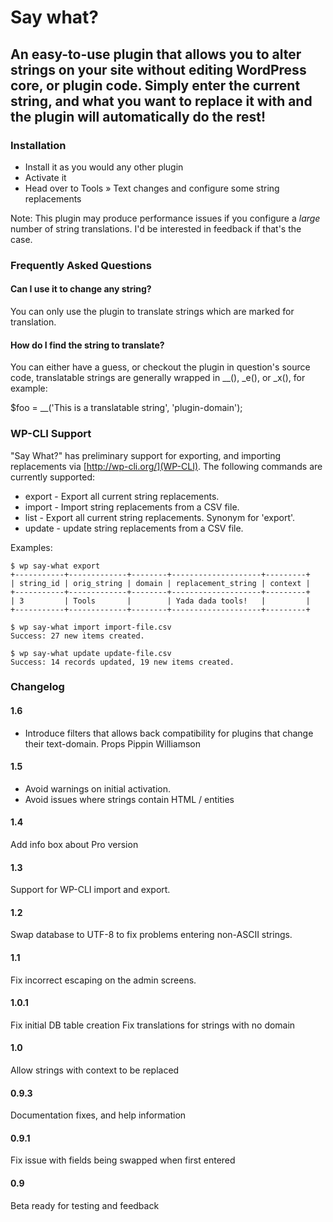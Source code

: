 # Say what?
## An easy-to-use plugin that allows you to alter strings on your site without editing WordPress core, or plugin code. Simply enter the current string, and what you want to replace it with and the plugin will automatically do the rest!

### Installation
* Install it as you would any other plugin
* Activate it
* Head over to Tools &raquo; Text changes and configure some string replacements

Note: This plugin may produce performance issues if you configure a *large* number of string translations. I'd be interested in feedback if that's the case.

### Frequently Asked Questions

#### Can I use it to change any string?
You can only use the plugin to translate strings which are marked for translation.

#### How do I find the string to translate?
You can either have a guess, or checkout the plugin in question's source code, translatable strings are generally wrapped in __(), _e(), or _x(), for example:

$foo = __('This is a translatable string', 'plugin-domain');

### WP-CLI Support

"Say What?" has preliminary support for exporting, and importing replacements via [http://wp-cli.org/](WP-CLI). The following commands are currently
supported:
* export - Export all current string replacements.
* import - Import string replacements from a CSV file.
* list - Export all current string replacements. Synonym for 'export'.
* update - update string replacements from a CSV file.

Examples:
```
$ wp say-what export
+-----------+-------------+--------+--------------------+---------+
| string_id | orig_string | domain | replacement_string | context |
+-----------+-------------+--------+--------------------+---------+
| 3         | Tools       |        | Yada dada tools!   |         |
+-----------+-------------+--------+--------------------+---------+
```

```
$ wp say-what import import-file.csv
Success: 27 new items created.
```

```
$ wp say-what update update-file.csv
Success: 14 records updated, 19 new items created.
```




### Changelog

#### 1.6
* Introduce filters that allows back compatibility for plugins that change their text-domain. Props Pippin Williamson

#### 1.5
* Avoid warnings on initial activation.
* Avoid issues where strings contain HTML / entities

#### 1.4
Add info box about Pro version

#### 1.3
Support for WP-CLI import and export.

#### 1.2
Swap database to UTF-8 to fix problems entering non-ASCII strings.

#### 1.1
Fix incorrect escaping on the admin screens.

#### 1.0.1
Fix initial DB table creation
Fix translations for strings with no domain

#### 1.0
Allow strings with context to be replaced

#### 0.9.3
Documentation fixes, and help information

#### 0.9.1
Fix issue with fields being swapped when first entered

#### 0.9
Beta ready for testing and feedback